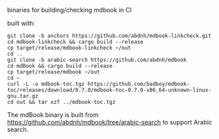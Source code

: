 binaries for building/checking mdbook in CI

built with:

```
git clone -b anchors https://github.com/abdnh/mdbook-linkcheck.git
cd mdbook-linkcheck && cargo build --release
cp target/release/mdbook-linkcheck ~/out
cd ..
git clone -b arabic-search https://github.com/abdnh/mdbook
cd mdBook && cargo build --release
cp target/release/mdbook ~/out
cd ~
curl -L -o mdbook-toc.tgz https://github.com/badboy/mdbook-toc/releases/download/0.7.0/mdbook-toc-0.7.0-x86_64-unknown-linux-gnu.tar.gz
cd out && tar xzf ../mdbook-toc.tgz
```

The mdBook binary is built from https://github.com/abdnh/mdbook/tree/arabic-search to support Arabic search.
